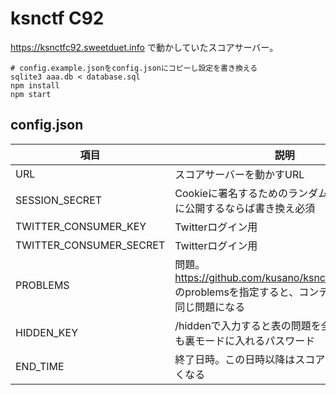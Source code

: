 # ksnctf C92

https://ksnctfc92.sweetduet.info で動かしていたスコアサーバー。

```
# config.example.jsonをconfig.jsonにコピーし設定を書き換える
sqlite3 aaa.db < database.sql
npm install
npm start
```

## config.json

|項目|説明|
|---|---|
|URL|スコアサーバーを動かすURL|
|SESSION_SECRET|Cookieに署名するためのランダム文字列。外部に公開するならば書き換え必須|
|TWITTER_CONSUMER_KEY|Twitterログイン用|
|TWITTER_CONSUMER_SECRET|Twitterログイン用|
|PROBLEMS|問題。 https://github.com/kusano/ksnctfc92_problem のproblemsを指定すると、コンテスト開催時と同じ問題になる|
|HIDDEN_KEY|/hiddenで入力すると表の問題を全て解かなくても裏モードに入れるパスワード|
|END_TIME|終了日時。この日時以降はスコアが更新されなくなる|
